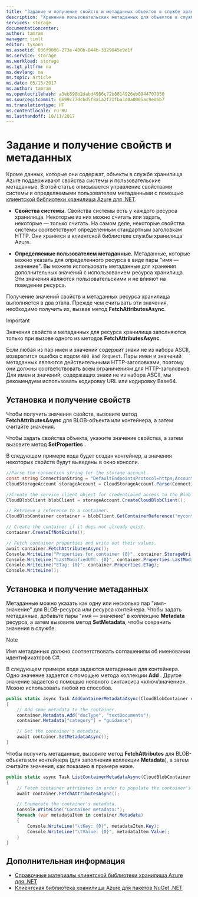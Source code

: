 ```yaml
---
title: "Задание и получение свойств и метаданных объектов в службе хранилища Azure | Документация Майкрософт"
description: "Хранение пользовательских метаданных для объектов в службе хранилища Azure, а также задание и получение свойств системы."
services: storage
documentationcenter: 
author: tamram
manager: timlt
editor: tysonn
ms.assetid: 036f9006-273e-400b-844b-3329045e9e1f
ms.service: storage
ms.workload: storage
ms.tgt_pltfrm: na
ms.devlang: na
ms.topic: article
ms.date: 05/15/2017
ms.author: tamram
ms.openlocfilehash: a3eb598b2dabd4986c72b8814926eb0944707050
ms.sourcegitcommit: 6699c77dcbd5f8a1a2f21fba3d0a0005ac9ed6b7
ms.translationtype: HT
ms.contentlocale: ru-RU
ms.lasthandoff: 10/11/2017
---
```

# <a name="set-and-retrieve-properties-and-metadata"></a>Задание и получение свойств и метаданных

Кроме данных, которые они содержат, объекты в службе хранилища Azure поддерживают свойства системы и пользовательские метаданные. В этой статье описывается управление свойствами системы и определяемыми пользователем метаданными с помощью [клиентской библиотеки хранилища Azure для .NET](https://www.nuget.org/packages/WindowsAzure.Storage/).

* **Свойства системы.** Свойства системы есть у каждого ресурса хранилища. Некоторые из них можно считать или задать, некоторые — только считать. На самом деле, некоторые свойства системы соответствуют определенным стандартным заголовкам HTTP. Они хранятся в клиентской библиотеке службы хранилища Azure.

* **Определяемые пользователем метаданные.** Метаданные, которые можно указать для определенного ресурса в виде пары "имя — значение". Вы можете использовать метаданные для хранения дополнительных значений с использованием ресурса хранилища. Эти значения являются пользовательскими и не влияют на поведение ресурса.

Получение значений свойств и метаданных ресурса хранилища выполняется в два этапа. Прежде чем считывать эти значения, необходимо получить их, вызвав метод **FetchAttributesAsync**.

> [!IMPORTANT]
> Значения свойств и метаданных для ресурса хранилища заполняются только при вызове одного из методов **FetchAttributesAsync**.
>
> Если любая из пар имен и значений содержит знаки не из набора ASCII, возвратится ошибка с кодом `400 Bad Request`. Пары имен и значений метаданных являются действительными HTTP-заголовками, поэтому они должны соответствовать всем ограничениям для HTTP-заголовков. Для имен и значений, содержащих знаки не из набора ASCII, мы рекомендуем использовать кодировку URL или кодировку Base64.
>

## <a name="setting-and-retrieving-properties"></a>Установка и получение свойств
Чтобы получить значения свойств, вызовите метод **FetchAttributesAsync** для BLOB-объекта или контейнера, а затем считайте значения.

Чтобы задать свойства объекта, укажите значение свойства, а затем вызовите метод **SetProperties** .

В следующем примере кода будет создан контейнер, а значения некоторых свойств будут выведены в окно консоли.

```csharp
//Parse the connection string for the storage account.
const string ConnectionString = "DefaultEndpointsProtocol=https;AccountName=account-name;AccountKey=account-key";
CloudStorageAccount storageAccount = CloudStorageAccount.Parse(ConnectionString);

//Create the service client object for credentialed access to the Blob service.
CloudBlobClient blobClient = storageAccount.CreateCloudBlobClient();

// Retrieve a reference to a container.
CloudBlobContainer container = blobClient.GetContainerReference("mycontainer");

// Create the container if it does not already exist.
container.CreateIfNotExists();

// Fetch container properties and write out their values.
await container.FetchAttributesAsync();
Console.WriteLine("Properties for container {0}", container.StorageUri.PrimaryUri.ToString());
Console.WriteLine("LastModifiedUTC: {0}", container.Properties.LastModified.ToString());
Console.WriteLine("ETag: {0}", container.Properties.ETag);
Console.WriteLine();
```

## <a name="setting-and-retrieving-metadata"></a>Установка и получение метаданных
Метаданные можно указать как одну или несколько пар "имя-значение" для BLOB-ресурса или ресурса контейнера. Чтобы задать метаданные, добавьте пары "имя — значение" в коллекцию **Metadata** ресурса, а затем вызовите метод **SetMetadata**, чтобы сохранить значения в службе.

> [!NOTE]
> Имя метаданных должно соответствовать соглашениям об именовании идентификаторов C#.
>
>

В следующем примере кода задаются метаданные для контейнера. Одно значение задается с помощью метода коллекции **Add** . Другое значение задается с помощью неявного синтаксиса «ключ/значение». Можно использовать любой из способов.

```csharp
public static async Task AddContainerMetadataAsync(CloudBlobContainer container)
{
    // Add some metadata to the container.
    container.Metadata.Add("docType", "textDocuments");
    container.Metadata["category"] = "guidance";

    // Set the container's metadata.
    await container.SetMetadataAsync();
}
```

Чтобы получить метаданные, вызовите метод **FetchAttributes** для BLOB-объекта или контейнера (для заполнения коллекции **Metadata**), а затем считайте значения, как показано в примере ниже.

```csharp
public static async Task ListContainerMetadataAsync(CloudBlobContainer container)
{
    // Fetch container attributes in order to populate the container's properties and metadata.
    await container.FetchAttributesAsync();

    // Enumerate the container's metadata.
    Console.WriteLine("Container metadata:");
    foreach (var metadataItem in container.Metadata)
    {
        Console.WriteLine("\tKey: {0}", metadataItem.Key);
        Console.WriteLine("\tValue: {0}", metadataItem.Value);
    }
}
```

## <a name="next-steps"></a>Дополнительная информация
* [Справочные материалы клиентской библиотеки хранилища Azure для .NET](/dotnet/api/?term=Microsoft.WindowsAzure.Storage)
* [Клиентская библиотека хранилища Azure для пакетов NuGet .NET](https://www.nuget.org/packages/WindowsAzure.Storage/)
